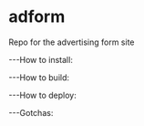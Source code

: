 # adform
Repo for the advertising form site

---How to install:


---How to build:


---How to deploy:


---Gotchas:
